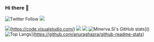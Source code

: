 ### Hi there 👋

![Twitter Follow](https://img.shields.io/twitter/follow/undef_i?logo=Twitter&logoColor=white&style=for-the-badge)
![](https://img.shields.io/badge/dynamic/json?style=for-the-badge&logoColor=white&labelColor=informational&color=lightgrey&logo=zhihu&label=iiii&query=$.data.totalSubs&url=https://api.spencerwoo.com/substats/?source=zhihu&queryKey=fvhin)


![](https://img.shields.io/badge/IDE-VSC-007ACC?style=flat-square&logo=Visual-Studio-Code&logoColor=ffffff)(https://code.visualstudio.com/)
![](https://img.shields.io/badge/c++%20-%2300599C.svg?&style=flat-square&logo=c%2B%2B&ogoColor=white)
![](https://img.shields.io/static/v1?label=javascript&style=for-the-badge&message=&logoColor=white&labelColor=informational&color=lightgrey&logo=javascript)
![Minerva.Si's GitHub stats](https://github-readme-stats.vercel.app/api?username=cnxb&theme=vue)]()
![Top Langs](https://github-readme-stats.vercel.app/api/top-langs/?username=anuraghazra&layout=compact)](https://github.com/anuraghazra/github-readme-stats)

